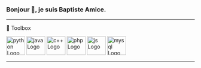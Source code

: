 ### Bonjour 👋, je suis Baptiste Amice.

<!--
**BaptisteAmice/BaptisteAmice** is a ✨ _special_ ✨ repository because its `README.md` (this file) appears on your GitHub profile.

Here are some ideas to get you started:

- 🔭 I’m currently working on ...
- 🌱 I’m currently learning ...
- 👯 I’m looking to collaborate on ...
- 🤔 I’m looking for help with ...
- 💬 Ask me about ...
- 📫 How to reach me: ...
- 😄 Pronouns: ...
- ⚡ Fun fact: ...
-->


---
🧰 Toolbox
<div>
  
  <img src="https://cdn.worldvectorlogo.com/logos/python-5.svg" alt="python Logo" width="50" height="50"/>
  <img src="https://cdn.worldvectorlogo.com/logos/java-4.svg" alt="java Logo" width="50" height="50"/>
  <img src="https://cdn.worldvectorlogo.com/logos/c.svg" alt="c++ Logo" width="50" height="50"/>
  
  <img src="https://cdn.worldvectorlogo.com/logos/php-1.svg" alt="php Logo" width="50" height="50"/>
  <img src="https://cdn.worldvectorlogo.com/logos/logo-javascript.svg" alt="js Logo" width="50" height="50"/>
  
 
  <img src="https://cdn.worldvectorlogo.com/logos/mysql-3.svg" alt="mysql Logo" width="50" height="50"/>
  
  
</div>















---








